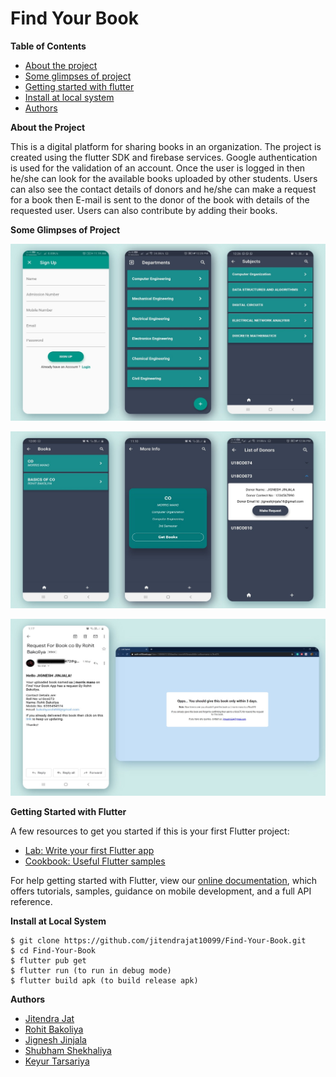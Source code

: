 # **Find Your Book**

**Table of Contents**

- [About the project](#about)
- [Some glimpses of project](#glimpse)
- [Getting started with flutter](#start)
- [Install at local system](#local)
- [Authors](#con)

**<a name="about"></a>About the Project**

This is a digital platform for sharing books in an organization. The project is created using the flutter SDK and firebase services. Google authentication is used for the validation of an account. Once the user is logged in then he/she can look for the available books uploaded by other students. Users can also see the contact details of donors and he/she can make a request for a book then E-mail is sent to the donor of the book with details of the requested user. Users can also contribute by adding their books.

**<a name="glimpse"></a>Some Glimpses of Project**

![](https://github.com/jignesh1604/Find-Your-Book/blob/master/Images/image1.jpg)

![](https://github.com/jignesh1604/Find-Your-Book/blob/master/Images/image3.jpg)

![](https://github.com/jignesh1604/Find-Your-Book/blob/master/Images/image5.jpg)

**<a name="start"></a>Getting Started with Flutter**

A few resources to get you started if this is your first Flutter project:

- [Lab: Write your first Flutter app](https://flutter.dev/docs/get-started/codelab)
- [Cookbook: Useful Flutter samples](https://flutter.dev/docs/cookbook)

For help getting started with Flutter, view our [online documentation](https://flutter.dev/docs), which offers tutorials, samples, guidance on mobile development, and a full API reference.

**<a name="local"></a>Install at Local System**

```
$ git clone https://github.com/jitendrajat10099/Find-Your-Book.git 
$ cd Find-Your-Book 
$ flutter pub get
$ flutter run (to run in debug mode)
$ flutter build apk (to build release apk)
```

**<a name="con"></a>Authors**

- [Jitendra Jat](https://github.com/jitendrajat10099)
- [Rohit Bakoliya](https://github.com/rohitbakoliya)
- [Jignesh Jinjala](https://github.com/jignesh1604)
- [Shubham Shekhaliya](https://github.com/shubham4756)
- [Keyur Tarsariya](https://github.com/Keyur012)
